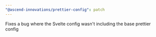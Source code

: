 ```yaml
---
"@ascend-innovations/prettier-config": patch
---
```


Fixes a bug where the Svelte config wasn't including the base prettier config
